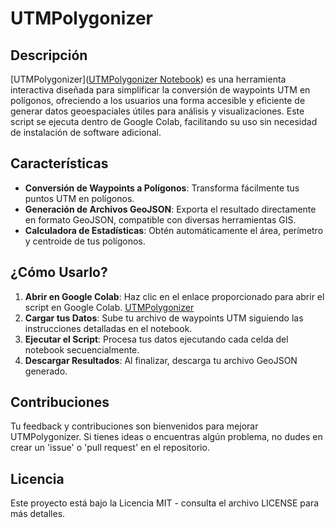 # UTMPolygonizer

## Descripción
[UTMPolygonizer](<a href="https://colab.research.google.com/github/datanicaragua/Tools/blob/main/UTMPolygonizer/UTMPolygonizer.ipynb" target="_blank">UTMPolygonizer Notebook</a>) es una herramienta interactiva diseñada para simplificar la conversión de waypoints UTM en polígonos, ofreciendo a los usuarios una forma accesible y eficiente de generar datos geoespaciales útiles para análisis y visualizaciones. Este script se ejecuta dentro de Google Colab, facilitando su uso sin necesidad de instalación de software adicional.

## Características
- **Conversión de Waypoints a Polígonos**: Transforma fácilmente tus puntos UTM en polígonos.
- **Generación de Archivos GeoJSON**: Exporta el resultado directamente en formato GeoJSON, compatible con diversas herramientas GIS.
- **Calculadora de Estadísticas**: Obtén automáticamente el área, perímetro y centroide de tus polígonos.

## ¿Cómo Usarlo?
1. **Abrir en Google Colab**: Haz clic en el enlace proporcionado para abrir el script en Google Colab. [UTMPolygonizer](https://colab.research.google.com/github/datanicaragua/Tools/blob/main/UTMPolygonizer/UTMPolygonizer.ipynb)
2. **Cargar tus Datos**: Sube tu archivo de waypoints UTM siguiendo las instrucciones detalladas en el notebook.
3. **Ejecutar el Script**: Procesa tus datos ejecutando cada celda del notebook secuencialmente.
4. **Descargar Resultados**: Al finalizar, descarga tu archivo GeoJSON generado.

## Contribuciones
Tu feedback y contribuciones son bienvenidos para mejorar UTMPolygonizer. Si tienes ideas o encuentras algún problema, no dudes en crear un 'issue' o 'pull request' en el repositorio.

## Licencia
Este proyecto está bajo la Licencia MIT - consulta el archivo LICENSE para más detalles.
